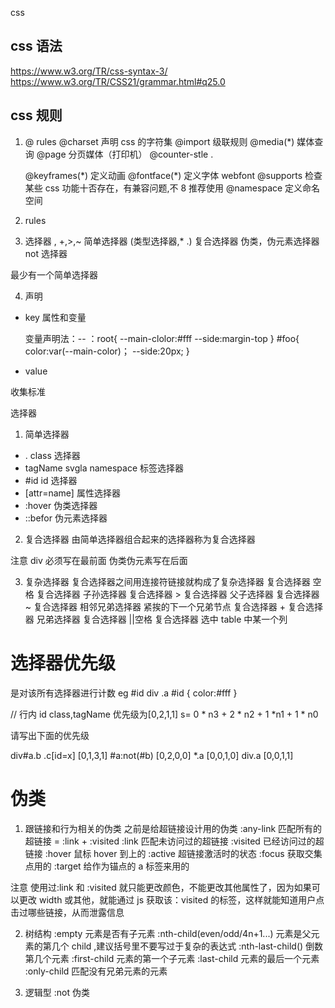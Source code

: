 css

## css 语法

https://www.w3.org/TR/css-syntax-3/
https://www.w3.org/TR/CSS21/grammar.html#q25.0

## css 规则

1. @ rules
   @charset 声明 css 的字符集
   @import 级联规则
   @media(\*) 媒体查询
   @page 分页媒体（打印机）
   @counter-stle .

   @keyframes(\*) 定义动画
   @fontface(\*) 定义字体 webfont
   @supports 检查某些 css 功能十否存在，有兼容问题,不 8 推荐使用
   @namespace 定义命名空间

2. rules

3. 选择器
   ,
   +,>,~
   简单选择器 (类型选择器,\* .)
   复合选择器
   伪类，伪元素选择器
   not 选择器

最少有一个简单选择器

4. 声明

- key
  属性和变量

  变量声明法：--
  ：root{
  --main-clolor:#fff
  --side:margin-top
  }
  #foo{
  color:var(--main-color)；
  --side:20px;
  }

- value

收集标准

选择器

1. 简单选择器

- . class 选择器
- tagName svgla namespace 标签选择器
- #id id 选择器
- [attr=name] 属性选择器
- :hover 伪类选择器
- ::befor 伪元素选择器

2. 复合选择器
   由简单选择器组合起来的选择器称为复合选择器

注意 div 必须写在最前面 伪类伪元素写在后面

3. 复杂选择器
   复合选择器之间用连接符链接就构成了复杂选择器
   复合选择器 <sp>空格 复合选择器 子孙选择器
   复合选择器 > 复合选择器 父子选择器
   复合选择器 ~ 复合选择器 相邻兄弟选择器 紧挨的下一个兄弟节点
   复合选择器 + 复合选择器 兄弟选择器
   复合选择器 ||空格 复合选择器 选中 table 中某一个列

# 选择器优先级

是对该所有选择器进行计数
eg
#id div .a #id {
color:#fff
}

// 行内 id class,tagName
优先级为[0,2,1,1] s= 0 \* n3 + 2 \* n2 + 1 \*n1 + 1 \* n0

请写出下面的优先级

div#a.b .c[id=x] [0,1,3,1]
#a:not(#b) [0,2,0,0]
\*.a [0,0,1,0]
div.a [0,0,1,1]

# 伪类

1. 跟链接和行为相关的伪类 之前是给超链接设计用的伪类
   :any-link 匹配所有的超链接 = :link + :visited
   :link 匹配未访问过的超链接
   :visited 已经访问过的超链接
   :hover 鼠标 hover 到上的
   :active 超链接激活时的状态
   :focus 获取交集点用的
   :target 给作为锚点的 a 标签来用的

注意 使用过:link 和 :visited 就只能更改颜色，不能更改其他属性了，因为如果可以更改 width 或其他，就能通过 js 获取该：visited 的标签，这样就能知道用户点击过哪些链接，从而泄露信息

2.  树结构
    :empty 元素是否有子元素
    :nth-child(even/odd/4n+1...) 元素是父元素的第几个 child ,建议括号里不要写过于复杂的表达式
    :nth-last-child() 倒数第几个元素
    :first-child 元素的第一个子元素
    :last-child 元素的最后一个元素
    :only-child 匹配没有兄弟元素的元素

3.  逻辑型
    :not 伪类
